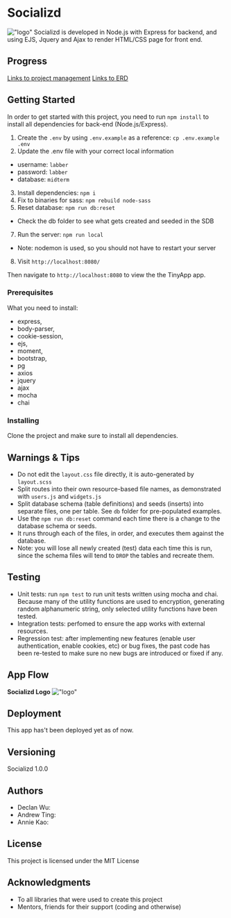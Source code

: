 # Socializd
!["logo"]("./public/images/Screenshot_2019-08-22_18-25-45.png")
Socializd is developed in Node.js with Express for backend, and using EJS, Jquery and Ajax to render HTML/CSS page for front end. 

## Progress
[Links to project management](https://trello.com/b/EuCSEUBn/socializd)
[Links to ERD](https://drive.google.com/file/d/1gZUOXyZZURhFwnGKsJqB_tUAejgiRzZ6/view?usp=sharing)

## Getting Started

In order to get started with this project, you need to run `npm install` to install all dependencies for back-end (Node.js/Express). 

1. Create the `.env` by using `.env.example` as a reference: `cp .env.example .env`
2. Update the .env file with your correct local information 
  - username: `labber` 
  - password: `labber` 
  - database: `midterm`
3. Install dependencies: `npm i`
4. Fix to binaries for sass: `npm rebuild node-sass`
5. Reset database: `npm run db:reset`
  - Check the db folder to see what gets created and seeded in the SDB
7. Run the server: `npm run local`
  - Note: nodemon is used, so you should not have to restart your server
8. Visit `http://localhost:8080/`
   
  
Then navigate to `http://localhost:8080` to view the the TinyApp app. 

### Prerequisites

What you need to install:

- express,
- body-parser,
- cookie-session,
- ejs,
- moment,
- bootstrap, 
- pg
- axios
- jquery
- ajax
- mocha
- chai

### Installing

Clone the project and make sure to install all dependencies. 

## Warnings & Tips

- Do not edit the `layout.css` file directly, it is auto-generated by `layout.scss`
- Split routes into their own resource-based file names, as demonstrated with `users.js` and `widgets.js`
- Split database schema (table definitions) and seeds (inserts) into separate files, one per table. See `db` folder for pre-populated examples. 
- Use the `npm run db:reset` command each time there is a change to the database schema or seeds. 
- It runs through each of the files, in order, and executes them against the database. 
- Note: you will lose all newly created (test) data each time this is run, since the schema files will tend to `DROP` the tables and recreate them.


## Testing

- Unit tests: run `npm test` to run unit tests written using mocha and chai. 
Because many of the utility functions are used to encryption, generating random alphanumeric string, only selected utility functions have been tested. 
- Integration tests:  perfomed to ensure the app works with external resources. 
- Regression test: after implementing new features (enable user authentication, enable cookies, etc) or bug fixes, the past code has been re-tested to make sure no new bugs are introduced or fixed if any. 

## App Flow

__Socializd Logo__
!["logo"]("./public/images/Screenshot_2019-08-22_18-25-45.png")

## Deployment

This app has't been deployed yet as of now. 

## Versioning

Socializd 1.0.0

## Authors

* Declan Wu:
* Andrew Ting:
* Annie Kao: 

## License

This project is licensed under the MIT License

## Acknowledgments

* To all libraries that were used to create this project
* Mentors, friends for their support (coding and otherwise)


